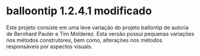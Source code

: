 # balloontip 1.2.4.1 modificado
Este projeto consiste em uma leve variação do projeto ballontip de autoria de Bernhard Pauler e Tim Molderez. Esta versão possui pequenas variações nos métodos construtores, bem como, alterações nos métodos responsáveis por aspectos visuais.
